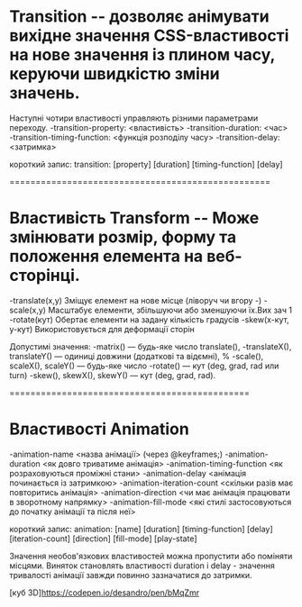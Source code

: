 #

# Transition -- дозволяє анімувати вихідне значення CSS-властивості на нове значення із плином часу, керуючи швидкістю зміни значень.

Наступні чотири властивості управляють різними параметрами переходу.
-transition-property: <властивість>
-transition-duration: <час>
-transition-timing-function: <функція розподілу часу>
-transition-delay: <затримка>

короткий запис:
transition: [property] [duration] [timing-function] [delay]

==================================================

 # Властивість Transform -- Може змінювати розмір, форму та положення елемента на веб-сторінці.

-translate(x,y)  Зміщує елемент на нове місце (ліворуч чи вгору -)
-scale(x,y)  Масштабує елементи, збільшуючи або зменшуючи їх.Вих зач 1
-rotate(кут)  Обертає елементи на задану кількість градусів 
-skew(x-кут, y-кут)  Використовується для деформації сторін

Допустимі значення:
-matrix() — будь-яке число translate(),
-translateX(), translateY() — одиниці довжини (додаткові та відємні), %
-scale(), scaleX(), scaleY() — будь-яке число
-rotate() — кут (deg, grad, rad или turn)
-skew(), skewX(), skewY() — кут (deg, grad, rad).

==============================================

# Властивості Animation

-animation-name  <назва анімації> (через @keyframes;)
-animation-duration  <як довго триватиме анімація>
-animation-timing-function  <як розраховуються проміжні стани>
-animation-delay  <анімація починається із затримкою>
-animation-iteration-count  <скільки разів має повторитись анімація>
-animation-direction  <чи має анімація працювати в зворотному напрямку>
-animation-fill-mode  <які стилі застосовуються до початку анімації та після неї>

короткий запис:
animation: [name] [duration] [timing-function] [delay] [iteration-count] [direction] [fill-mode] [play-state]

Значення необов'язкових властивостей можна пропустити або поміняти місцями. Виняток становлять властивості duration і delay - значення тривалості анімації завжди повинно зазначатися до затримки.

[куб 3D]https://codepen.io/desandro/pen/bMqZmr